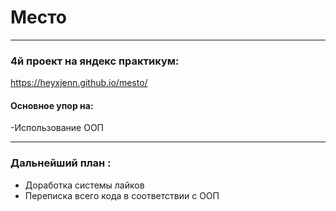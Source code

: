 # Место
------
### 4й проект на яндекс практикум:
https://heyxjenn.github.io/mesto/

#### Основное упор на:
-Использование ООП


------
### Дальнейший план :
- Доработка системы лайков
- Переписка всего кода в соответствии с ООП





